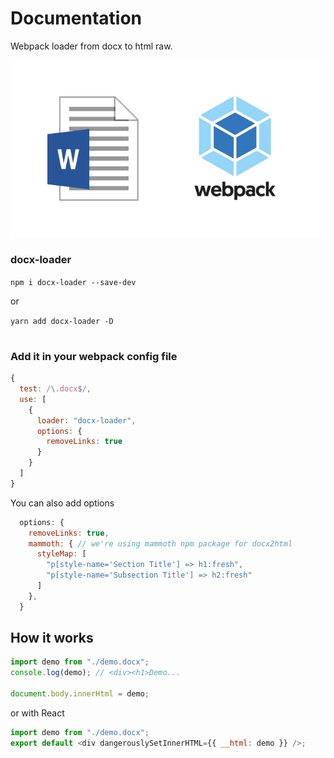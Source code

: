 # Documentation

Webpack loader from docx to html raw.

![docx-loader](docx-loader.png)

### docx-loader

`npm i docx-loader --save-dev`

or

`yarn add docx-loader -D`

#

### Add it in your webpack config file

```javascript
{
  test: /\.docx$/,
  use: [
    {
      loader: "docx-loader",
      options: {
        removeLinks: true
      }
    }
  ]
}
```

You can also add options

```javascript
  options: {
    removeLinks: true,
    mammoth: { // we're using mammoth npm package for docx2html
      styleMap: [
        "p[style-name='Section Title'] => h1:fresh",
        "p[style-name='Subsection Title'] => h2:fresh"
      ]
    },
  }
```

## How it works

```javascript
import demo from "./demo.docx";
console.log(demo); // <div><h1>Demo...

document.body.innerHtml = demo;
```

or with React

```javascript
import demo from "./demo.docx";
export default <div dangerouslySetInnerHTML={{ __html: demo }} />;
```

